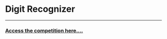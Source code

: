 # Digit Recognizer

---

### [Access the competition here....](https://www.kaggle.com/competitions/digit-recognizer/overview)
